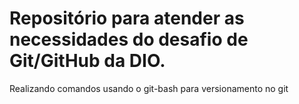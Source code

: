 # Repositório para atender as necessidades do desafio de Git/GitHub da DIO.
Realizando comandos usando o git-bash para versionamento no git
